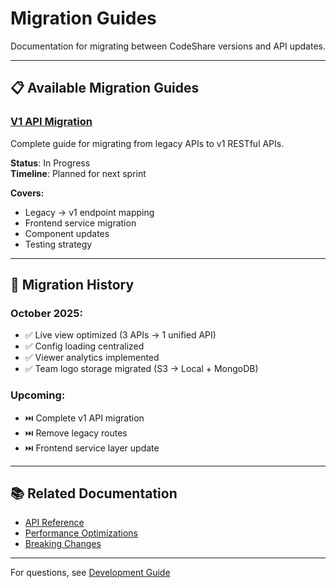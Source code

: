 # Migration Guides

Documentation for migrating between CodeShare versions and API updates.

---

## 📋 Available Migration Guides

### [V1 API Migration](./V1_API_MIGRATION.md)
Complete guide for migrating from legacy APIs to v1 RESTful APIs.

**Status**: In Progress  
**Timeline**: Planned for next sprint

**Covers:**
- Legacy → v1 endpoint mapping
- Frontend service migration
- Component updates
- Testing strategy

---

## 🔄 Migration History

### October 2025:
- ✅ Live view optimized (3 APIs → 1 unified API)
- ✅ Config loading centralized
- ✅ Viewer analytics implemented
- ✅ Team logo storage migrated (S3 → Local + MongoDB)

### Upcoming:
- ⏭️ Complete v1 API migration
- ⏭️ Remove legacy routes
- ⏭️ Frontend service layer update

---

## 📚 Related Documentation

- [API Reference](../03-api/)
- [Performance Optimizations](../05-performance/OPTIMIZATION_SUMMARY.md)
- [Breaking Changes](./BREAKING_CHANGES.md)

---

For questions, see [Development Guide](../07-development/README.md)

